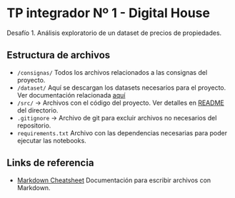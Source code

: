 # TP integrador Nº 1 - Digital House

Desafío 1. Análisis exploratorio de un dataset de precios de propiedades.

## Estructura de archivos
* `/consignas/` Todos los archivos relacionados a las consignas del proyecto.
* `/dataset/` Aquí se descargan los datasets necesarios para el proyecto. Ver documentación relacionada [aquí](dataset/README.md) 
* `/src/` -> Archivos con el código del proyecto. Ver detalles en [README](src/README.md) del directorio. 
* `.gitignore` -> Archivo de git para excluir archivos no necesarios del repositorio.
* `requirements.txt` Archivo con las dependencias necesarias para poder ejecutar las notebooks.

## Links de referencia
* [Markdown Cheatsheet](https://github.com/adam-p/markdown-here/wiki/Markdown-Cheatsheet#links) Documentación para escribir archivos con Markdown.